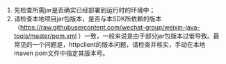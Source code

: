 1. 先检查所需jar是否确实已经部署到运行时的环境中；
1. 请检查本地项目jar包版本，是否与本SDK所依赖的版本（https://raw.githubusercontent.com/wechat-group/weixin-java-tools/master/pom.xml ）一致，一般来说是由于部分jar包版本过低导致。最常见的一个问题是，httpclient的版本问题，请检查并核实，手动在本地maven pom文件中指定其版本号。